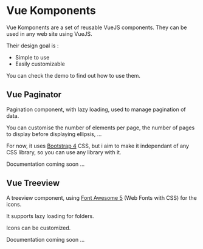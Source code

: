 Vue Komponents
==============

Vue Komponents are a set of reusable VueJS components. They can be used in any web site using VueJS.

Their design goal is :
- Simple to use
- Easily customizable

You can check the demo to find out how to use them.

Vue Paginator
-------------

Pagination component, with lazy loading, used to manage pagination of data.

You can customise the number of elements per page, the number of pages to display before displaying ellipsis, ...

For now, it uses
[Bootstrap 4]
CSS, but i aim to make it independant of any CSS library, so you can use any library with it.

Documentation coming soon ...

Vue Treeview
------------

A treeview component, using
[Font Awesome 5]
(Web Fonts with CSS) for the icons.

It supports lazy loading for folders.

Icons can be customized.

Documentation coming soon ...


[Font Awesome 5]: https://www.fontawesome.com
[Bootstrap 4]: https://getbootstrap.com/